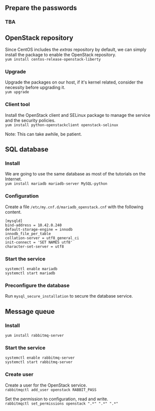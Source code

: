## Prepare the passwords
### TBA

## OpenStack repository
Since CentOS includes the _extras_ repository by default, we can simply install the package to enable the OpenStack repository.  
`yum install centos-release-openstack-liberty`

### Upgrade
Upgrade the packages on our host, if it's kernel related, consider the necessity before upgrading it.  
`yum upgrade`

### Client tool
Install the OpenStack client and SELinux package to manage the service and the security policies.  
`yum install python-openstackclient openstack-selinux`  

Note: This can take awhile, be patient.

## SQL database
### Install
We are going to use the same database as most of the tutorials on the Internet.  
`yum install mariadb mariadb-server MySQL-python`

### Configuration
Create a file `/etc/my.cnf.d/mariadb_openstack.cnf` with the following content.  
```
[mysqld]
bind-address = 10.42.0.240
default-storage-engine = innodb
innodb_file_per_table
collation-server = utf8_general_ci
init-connect = 'SET NAMES utf8'
character-set-server = utf8
```

### Start the service
`systemctl enable mariadb`  
`systemctl start mariadb`

### Preconfigure the database
Run `mysql_secure_installation` to secure the database service.

## Message queue
### Install
`yum install rabbitmq-server`

### Start the service
`systemctl enable rabbitmq-server`  
`systemctl start rabbitmq-server`

### Create user
Create a user for the OpenStack service.  
`rabbitmqctl add_user openstack RABBIT_PASS`  

Set the permission to configuration, read and write.  
`rabbitmqctl set_permissions openstack ".*" ".*" ".*"`
